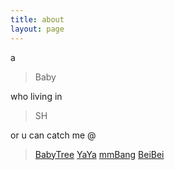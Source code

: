 ```yaml
---
title: about
layout: page
---
```


a

> Baby

who living in 

> SH

or u can catch me @

> [BabyTree](http://www.babytree.com/)   [YaYa](http://sh.iyaya.com/)   [mmBang](http://www.mmbang.com/)   [BeiBei](http://vip.baidu.com/cps/show/goto?mallid=539&product_id=0&disable_goto_flag=0&url=cb74iwS0aZoloKYGcFS%252FhUrmw6Yv%252B706DgPpN%252BKNrdATVATJJ07P99g3P9vMabL3R3mq&sharekey=&statkey=zw_super_m_539&vip_frm=super_mynav/)
